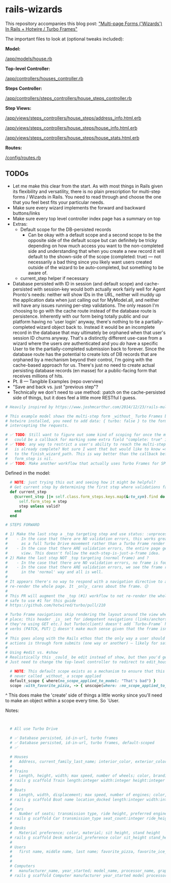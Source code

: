 # rails-wizards

This repository accompanies this blog post: ["Multi-page Forms ('Wizards') In Rails + Hotwire / Turbo Frames"](https://jonsully.net/blog/multi-step-forms-in-rails-with-hotwire-turbo-frames/)

The important files to look at (optional tweaks included):

**Model:**

[/app/models/house.rb](/app/models/house.rb)

**Top-level Controller:**

[/app/controllers/houses_controller.rb](/app/controllers/houses_controller.rb)

**Steps Controller:**

[/app/controllers/steps_controllers/house_steps_controller.rb](/app/controllers/steps_controllers/house_steps_controller.rb)

**Step Views:**

[/app/views/steps_controllers/house_steps/address_info.html.erb](/app/views/steps_controllers/house_steps/address_info.html.erb)

[/app/views/steps_controllers/house_steps/house_info.html.erb](/app/views/steps_controllers/house_steps/house_info.html.erb)

[/app/views/steps_controllers/house_steps/house_stats.html.erb](/app/views/steps_controllers/house_steps/house_stats.html.erb)

**Routes:**

[/config/routes.rb](/config/routes.rb)

## TODOs

- Let me make this clear from the start. As with most things in Rails given its flexibility and versatility, there is no plain prescription for multi-step forms / Wizards in Rails. You need to read through and choose the one that you feel best fits your particular needs. 
- Make sure every wizard implements the forward and backward buttons/links
- Make sure every top level controller index page has a summary on top
- Extras:
  - Default scope for the DB-persisted records
    - Can be okay with a default scope and a second scope to be the opposite side of the default scope but can definitely be tricky depending on how much access you want to the non-completed side and understanding that when you create a new record it will default to the shown-side of the scope (completed: true) — not necessarily a bad thing since you likely want users created outside of the wizard to be auto-completed, but something to be aware of.
  - current_step helper if necessary
- Database persisted with ID in session (and default scope) and cache-persisted with session-key would both actually work fairly well for Agent Pronto's needs: neither will show IDs in the URL, neither will muddy up the application data when just calling out for MyModel.all, and neither will have any issues running per-step validations. The only reason I'm choosing to go with the cache route instead of the database route is persistence. Inherently with our form being totally public and our platform having no 'user login' anyway, there's nothing to tie a partially-completed wizard object back to. Instead it would be an incomplete record in the database that may ultimately be orphaned when that user's session ID churns anyway. That's a distinctly different use-case from a wizard where the users _are_ authenticated and you _do_ have a specific User to tie the partially-completed submission back to forever. Since the database route has the potential to create lots of DB records that are orphaned by a mechanism beyond their control, I'm going with the cache-based approach for us. There's just no need to create actual persisting database records (en masse) for a public-facing form that receives millions of hits.
- Pt. 8 — Tangible Examples (repo overview)
- "Save and back vs. just "previous step"?
- Technically we don't need to use method: :patch on the cache-persisted side of things, but it does feel a little more RESTful I guess.


```ruby
# Heavily inspired by https://www.joshmcarthur.com/2014/12/23/rails-multistep-forms.html

# This example model shows the multi-step form _without_ Turbo Frames but on a project with
# hotwire installed, you need to add data: { turbo: false } to the form_with as to avoid turbo
# intercepting the requests.

# ✅ TODO: Still want to figure out some kind of scoping for once the model is totally validated.
#   could be a callback for marking some extra field "complete: true" if valid? ✅
# ✅ TODO: any way to restrict a user's ability to reach the multi-step form if the object
#   is already complete? Not sure I want that but would like to know => Add an .update!(completed: true)
#   to the finish_wizard_path. This is way better than the callback before_save to validate against when
#   form_step is nil.
# ✅ TODO: Make another workflow that actually uses Turbo Frames for SPA-like experience
```


Defined in the model:

```ruby
  # NOTE: just trying this out and seeing how it might be helpful?
  # Get current step by determining the first step where validations fail
  def current_step
    @current_step ||= self.class.form_steps.keys.map(&:to_sym).find do |step|
      self.form_step = step
      step unless valid?
    end
  end
```

```ruby
# STEPS FORWARD

# 1) Make the last step a _top targeting step and use status: :unprocessable_entity on #update response
#    - In the case that there are NO validation errors, this works great and redirects the user properly
#      as a full Turbo Drive movement rather than a Turbo Frame render
#    - In the case that there ARE validation errors, the entire page gets re-rendered to the last step's
#      view. This doesn't follow the each-step-is-just-a-frame idea.
# 2) Make the last step NOT _top targeting (normal frame) and ?
#    - In the case that there are NO validation errors, no frame is found in the response so JS error
#    - In the case that there ARE validation errors, we see the frame rendered in place with the errors
#      in the 'normal' way and all is well.
# 
# It appears there's no way to respond with a navigation directive to a _frame_ request and have it
# re-render the whole page. It _only_ cares about the frame. 😕
#
# This PR will augment the _top (#1) workflow to not re-render the whole page on validation failures so
# safe to use #1 for this guide
# https://github.com/hotwired/turbo/pull/210

# Turbo Frame navigations skip rendering the layout around the view when the `Turbo-Frame` header is in
# place; this header _is_ set for idempotent navigations (links/anchors/GETs — even form submissions if
# they're using GET etc.) but Turbo(client) doesn't add `Turbo-Frame` header for potentially-destructive
# verbs (PATCH, PUT) 🤔 doesn't make much sense given that the frame isn't targeting _top.
# 
# This goes along with the Rails ethos that the only way a user should be able to commit destructive
# actions is through form submits (one way or another) — likely for safety/security reasons.
# 
# Using #edit vs. #show
# Realistically this _could_ be edit instead of show, but then you'd get URLs like /houses/37/address_info/edit
# Just need to change the top-level controller to redirect to edit_house_step_path(@house, House.form_steps.keys.first)
```

```ruby
  # NOTE: This default scope exists as a mechanism to ensure that this model is
  # never called _without_ a scope applied
  default_scope { where(no_scope_applied_to_model: "That's bad") }
  scope :with_favorite_pizza, -> { unscope(where: :no_scope_applied_to_model).where.not(favorite_pizza: nil) }
```
^ This does make the 'create' side of things a little wonky since you'll need to make an
object within a scope every time. So `User.

Notes:

```ruby


  # All use Turbo Drive

  # ✅ Database persisted, id-in-url, turbo frames
  # ✅ Database persisted, id-in-url, turbo frames, default-scoped
  # ✅ 

  # Houses
  #   Address, current_family_last_name; interior_color, exterior_color, rooms#, square_feet#
  # 
  # Trains
  #   Length, height, width; max speed, number of wheels; color, branding logo
  # rails g scaffold Train length:integer width:integer height:integer maximum_speed:integer wheel_count:integer color brand_name
  # 
  # Boats
  #   Length, width, displacement; max speed, number of engines; color, primary use
  # rails g scaffold Boat name location_docked length:integer width:integer displacement:integer maximum_speed:integer engine_count:integer color primary_use
  # 
  # Cars
  #   Number of seats; transmission type, ride height, preferred engine type; exterior color, interior material
  # rails g scaffold Car transmission_type seat_count:integer ride_height:integer preferred_engine_type exterior_color interior_material
  # 
  # Desks
  #   Material preference; color, material; sit height, stand height
  # rails g scaffold Desk material_preference color sit_height stand_height length:integer width:integer
  # 
  # Users
  #   first name, middle name, last name; favorite_pizza, favorite_ice_cream, favorite_sandwich; pet_count, pet_name 
  # 
  # 
  # Computers
  #   manufacturer_name, year_started; model_name, processor_name, graphics_chip_name; color, weight
  # rails g scaffold Computer manufacturer year_started model processor graphics_chip exterior_color weight form_completed:boolean
```
